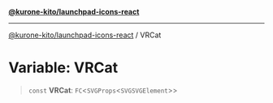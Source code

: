 [**@kurone-kito/launchpad-icons-react**](../README.md)

***

[@kurone-kito/launchpad-icons-react](../globals.md) / VRCat

# Variable: VRCat

> `const` **VRCat**: `FC`\<`SVGProps`\<`SVGSVGElement`\>\>
